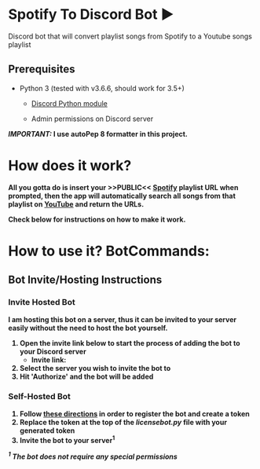 # Spotify To Discord Bot  ▶
Discord bot that will convert playlist songs from Spotify to a Youtube songs playlist

## Prerequisites

* Python 3 (tested with v3.6.6, should work for 3.5+)
  * [Discord Python module](https://pypi.org/project/discord.py/)

  * Admin permissions on Discord server
 
<b><i>IMPORTANT:</i> I use autoPep 8 formatter in this project.


# How does it work?
All you gotta do is insert your <b> >>PUBLIC<< </b> <a href="http://www.spotify.com">Spotify</a> playlist URL when prompted, then the app will automatically search all songs from that playlist on <a href="http://youtube.com">YouTube</a> and return the URLs.

Check below for instructions on how to make it work.


# How to use it? BotCommands:



## Bot Invite/Hosting Instructions

### Invite Hosted Bot

I am hosting this bot on a server, thus it can be invited to your server easily without the need to host the bot yourself.

1. Open the invite link below to start the process of adding the bot to your Discord server
    * Invite link: 
2. Select the server you wish to invite the bot to
3. Hit 'Authorize' and the bot will be added

### Self-Hosted Bot

1. Follow [these directions](https://discordpy.readthedocs.io/en/rewrite/discord.html) in order to register the bot and create a token
2. Replace the token at the top of the _licensebot.py_ file with your generated token
3. Invite the bot to your server<sup>1<sup>

_<sup>1</sup> The bot does not require any special permissions_
